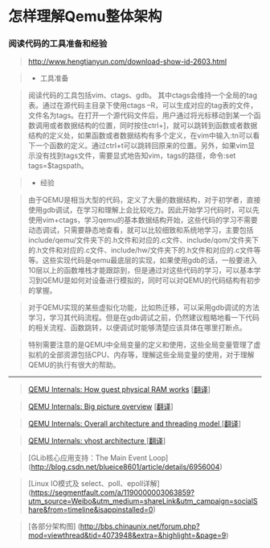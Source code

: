 # 怎样理解Qemu整体架构

### 阅读代码的工具准备和经验
> http://www.hengtianyun.com/download-show-id-2603.html 

> * 工具准备

> 阅读代码的工具包括vim、ctags、gdb。
其中ctags会维持一个全局的tag表。通过在源代码主目录下使用ctags –R，可以生成对应的tag表的文件，文件名为tags。在打开一个源代码文件后，用户通过将光标移动到某一个函数调用或者数据结构的位置，同时按住ctrl+]，就可以跳转到函数或者数据结构的定义处，如果函数或者数据结构有多个定义，在vim中输入:tn可以看下一个函数的定义。通过ctrl+t可以跳转回原来的位置。另外，如果vim显示没有找到tags文件，需要显式地告知vim，tags的路径，命令:set tags=$tagspath。

> * 经验

>由于QEMU是相当大型的代码，定义了大量的数据结构，对于初学者，直接使用gdb调试，在学习和理解上会比较吃力。因此开始学习代码时，可以先使用vim+ctags，学习qemu的基本数据结构开始，这些代码的学习不需要动态调试，只需要静态地查看，就可以比较细致和系统地学习，主要包括include/qemu/文件夹下的.h文件和对应的.c文件、include/qom/文件夹下的.h文件和对应的.c文件、include/hw/文件夹下的.h文件和对应的.c文件等等。这些实现代码是qemu最底层的实现，如果使用gdb的话，一般要进入10层以上的函数堆栈才能跟踪到，但是通过对这些代码的学习，可以基本学习到QEMU是如何对设备进行模拟的，同时可以对QEMU的代码结构有初步的掌握。

>对于QEMU实现的某些虚拟化功能，比如热迁移，可以采用gdb调试的方法学习，学习其代码流程。但是在gdb调试之前，仍然建议粗略地看一下代码的相关流程、函数跳转，以便调试时能够清楚应该具体在哪里打断点。

>特别需要注意的是QEMU中全局变量的定义和使用，这些全局变量管理了虚拟机的全部资源包括CPU、内存等，理解这些全局变量的使用，对于理解QEMU的执行有很大的帮助。


---


> [QEMU Internals: How guest physical RAM works](http://blog.vmsplice.net/2016/01/qemu-internals-how-guest-physical-ram.html) [[翻译](https://www.ibm.com/developerworks/community/blogs/5144904d-5d75-45ed-9d2b-cf1754ee936a/entry/20160921?lang=zh)]

> [QEMU Internals: Big picture overview](http://blog.vmsplice.net/2011/03/qemu-internals-big-picture-overview.html) [[翻译](https://www.ibm.com/developerworks/community/blogs/5144904d-5d75-45ed-9d2b-cf1754ee936a/entry/20160805?lang=zh)]

> [QEMU Internals: Overall architecture and threading model
](http://blog.vmsplice.net/2011/03/qemu-internals-overall-architecture-and.html) [[翻译](https://www.ibm.com/developerworks/community/blogs/5144904d-5d75-45ed-9d2b-cf1754ee936a/entry/20161222?lang=en)]

> [QEMU Internals: vhost architecture
](http://blog.vmsplice.net/2011/09/qemu-internals-vhost-architecture.html) [[翻译](http://www.cnblogs.com/scottieyuyang/p/6050798.html)]

> [GLib核心应用支持：The Main Event Loop] (http://blog.csdn.net/blueice8601/article/details/6956004)

> [Linux IO模式及 select、poll、epoll详解] (https://segmentfault.com/a/1190000003063859?utm_source=Weibo&utm_medium=shareLink&utm_campaign=socialShare&from=timeline&isappinstalled=0)

> [各部分架构图] (http://bbs.chinaunix.net/forum.php?mod=viewthread&tid=4073948&extra=&highlight=&page=9)